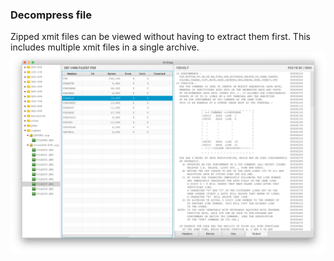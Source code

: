 ### Decompress file

Zipped xmit files can be viewed without having to extract them first. This includes multiple xmit files in a single
archive.  
![decompress](xmit-zip.png?raw=true "decompress")
